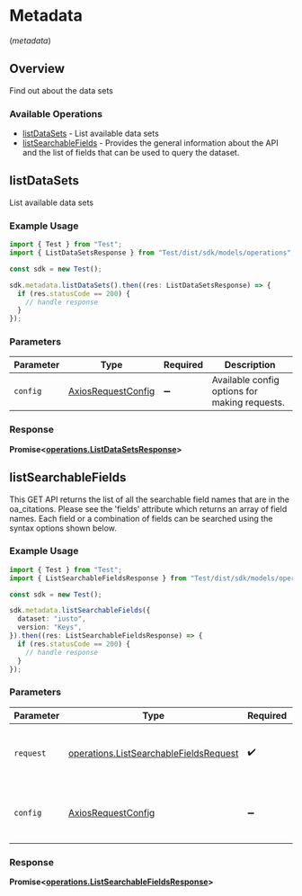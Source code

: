 # Metadata
(*metadata*)

## Overview

Find out about the data sets

### Available Operations

* [listDataSets](#listdatasets) - List available data sets
* [listSearchableFields](#listsearchablefields) - Provides the general information about the API and the list of fields that can be used to query the dataset.

## listDataSets

List available data sets

### Example Usage

```typescript
import { Test } from "Test";
import { ListDataSetsResponse } from "Test/dist/sdk/models/operations";

const sdk = new Test();

sdk.metadata.listDataSets().then((res: ListDataSetsResponse) => {
  if (res.statusCode == 200) {
    // handle response
  }
});
```

### Parameters

| Parameter                                                    | Type                                                         | Required                                                     | Description                                                  |
| ------------------------------------------------------------ | ------------------------------------------------------------ | ------------------------------------------------------------ | ------------------------------------------------------------ |
| `config`                                                     | [AxiosRequestConfig](https://axios-http.com/docs/req_config) | :heavy_minus_sign:                                           | Available config options for making requests.                |


### Response

**Promise<[operations.ListDataSetsResponse](../../models/operations/listdatasetsresponse.md)>**


## listSearchableFields

This GET API returns the list of all the searchable field names that are in the oa_citations. Please see the 'fields' attribute which returns an array of field names. Each field or a combination of fields can be searched using the syntax options shown below.

### Example Usage

```typescript
import { Test } from "Test";
import { ListSearchableFieldsResponse } from "Test/dist/sdk/models/operations";

const sdk = new Test();

sdk.metadata.listSearchableFields({
  dataset: "iusto",
  version: "Keys",
}).then((res: ListSearchableFieldsResponse) => {
  if (res.statusCode == 200) {
    // handle response
  }
});
```

### Parameters

| Parameter                                                                                        | Type                                                                                             | Required                                                                                         | Description                                                                                      |
| ------------------------------------------------------------------------------------------------ | ------------------------------------------------------------------------------------------------ | ------------------------------------------------------------------------------------------------ | ------------------------------------------------------------------------------------------------ |
| `request`                                                                                        | [operations.ListSearchableFieldsRequest](../../models/operations/listsearchablefieldsrequest.md) | :heavy_check_mark:                                                                               | The request object to use for the request.                                                       |
| `config`                                                                                         | [AxiosRequestConfig](https://axios-http.com/docs/req_config)                                     | :heavy_minus_sign:                                                                               | Available config options for making requests.                                                    |


### Response

**Promise<[operations.ListSearchableFieldsResponse](../../models/operations/listsearchablefieldsresponse.md)>**

